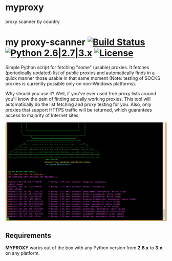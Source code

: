 # myproxy
proxy scanner by country

my proxy-scanner [![Build Status](https://github.com/EnDevTools/myproxy)](https://github.com/EnDevTools/myproxy) [![Python 2.6|2.7|3.x](https://img.shields.io/badge/python-2.6|2.7|3.x-yellow.svg)](https://www.python.org/) [![License](https://img.shields.io/badge/license-Public_domain-red.svg)](https://github.com/EnDevTools/myproxy)
====

Simple Python script for fetching "some" (usable) proxies. It fetches (periodically updated) list of public proxies and automatically finds in a quick manner those usable in that same moment (Note: testing of SOCKS proxies is currently possible only on non-Windows platforms).

Why should you use it? Well, if you've ever used free proxy lists around you'll know the pain of finding actually working proxies. This tool will automatically do the list fetching and proxy testing for you. Also, only proxies that support HTTPS traffic will be returned, which guarantees access to majority of Internet sites.

![fetch](https://github.com/EnDevTools/myproxy/blob/master/myproxy.png)

Requirements
----

**MYPROXY** works out of the box with any Python version from **2.6.x** to **3.x** on any platform.
